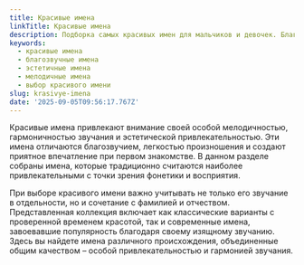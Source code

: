 ```yaml
---
title: Красивые имена
linkTitle: Красивые имена
description: Подборка самых красивых имен для мальчиков и девочек. Благозвучные и эстетически привлекательные варианты для вашего ребенка.
keywords:
  - красивые имена
  - благозвучные имена
  - эстетичные имена
  - мелодичные имена
  - выбор красивого имени
slug: krasivye-imena
date: '2025-09-05T09:56:17.767Z'
---
```


Красивые имена привлекают внимание своей особой мелодичностью, гармоничностью звучания и эстетической привлекательностью. Эти имена отличаются благозвучием, легкостью произношения и создают приятное впечатление при первом знакомстве. В данном разделе собраны имена, которые традиционно считаются наиболее привлекательными с точки зрения фонетики и восприятия.

При выборе красивого имени важно учитывать не только его звучание в отдельности, но и сочетание с фамилией и отчеством. Представленная коллекция включает как классические варианты с проверенной временем красотой, так и современные имена, завоевавшие популярность благодаря своему изящному звучанию. Здесь вы найдете имена различного происхождения, объединенные общим качеством – особой привлекательностью и гармонией звучания.
